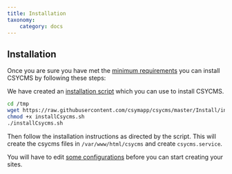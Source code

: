 ```yaml
---
title: Installation
taxonomy:
    category: docs
---
```



## Installation 

Once you are sure you have met the [minimum requirements](/basics/Requirements) you can install CSYCMS by following these steps:

We have created an [installation script](https://raw.githubusercontent.com/csymapp/csycms/master/Install/installCsycms.sh) which you can use to install CSYCMS. 

```bash
cd /tmp
wget https://raw.githubusercontent.com/csymapp/csycms/master/Install/installCsycms.sh
chmod +x installCsycms.sh
./installCsycms.sh
```

Then follow the installation instructions as directed by the script. This will create the csycms files in `/var/www/html/csycms` and create `csycms.service`.

You will have to edit [some configurations](/basics/Configuration) before you can start creating your sites.